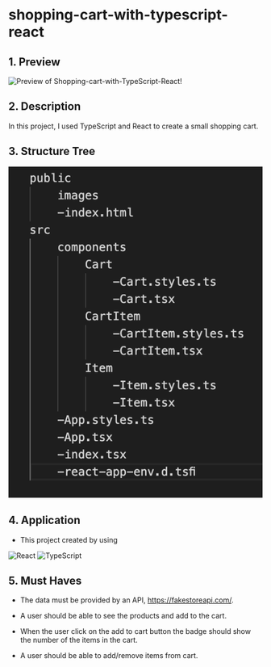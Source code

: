 # shopping-cart-with-typescript-react

## 1. Preview

![Preview of Shopping-cart-with-TypeScript-React!](/public/images/cart.GIF)

## 2. Description

In this project, I used TypeScript and React to create a small shopping cart.

## 3. Structure Tree

![Shopping-cart-with-TypeScript-React](public/images/appTree.png)

## 4. Application

- This project created by using
<p dir="auto">
  <a target="_blank" rel="noopener noreferrer" ><img alt="React" src="https://camo.githubusercontent.com/7f7f82a8db00cc56b28b068b383ac4db995a3ed1e70c2b4163d205be4f166a49/68747470733a2f2f696d672e736869656c64732e696f2f62616467652f2d52656163742d3039303930393f7374796c653d666f722d7468652d6261646765266c6f676f3d5265616374" style="max-width: 100%;"></a>  
   <a target="_blank" rel="noopener noreferrer" ><img alt="TypeScript" src="
   https://camo.githubusercontent.com/23eab6524b75cef3734d7c11c53e809d9e2e954e1be7748295db654b3cd0ef8c/68747470733a2f2f696d672e736869656c64732e696f2f62616467652f2d547970655363726970742d3030374143433f7374796c653d666f722d7468652d6261646765266c6f676f3d54797065536372697074266c6f676f436f6c6f723d666666" style="max-width: 100%;"></a>

 </p>

## 5. Must Haves

- The data must be provided by an API, https://fakestoreapi.com/.

- A user should be able to see the products and add to the cart.

- When the user click on the add to cart button the badge should show the number of the items in the cart.

- A user should be able to add/remove items from cart.
